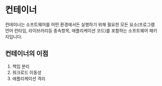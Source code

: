 # 컨테이너

컨테이너는 소프트웨어를 어떤 환경에서든 실행하기 위해 필요한 모든 요소(프로그램 언어 런타임, 라이브러리등 종속항목, 애플리케이션 코드)를 포함하는 소프트웨어 패키지입니다.

## 컨테이너의 이점
1. 책임 분리
2. 워크로드 이동성
3. 애플리케이션 격리

